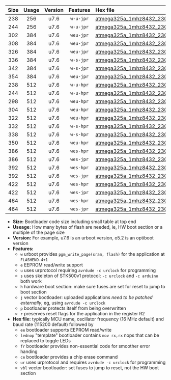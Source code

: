 |Size|Usage|Version|Features|Hex file|
|:-:|:-:|:-:|:-:|:--|
|238|256|u7.6|`w-u-jpr`|[atmega325a_1mhz8432_230400bps_ur_vbl.hex](https://raw.githubusercontent.com/stefanrueger/urboot/main//atmega325a_1mhz8432_230400bps_ur_vbl.hex)|
|244|256|u7.6|`w-u-jpr`|[atmega325a_1mhz8432_230400bps_lednop_ur_vbl.hex](https://raw.githubusercontent.com/stefanrueger/urboot/main//atmega325a_1mhz8432_230400bps_lednop_ur_vbl.hex)|
|302|384|u7.6|`weu-jpr`|[atmega325a_1mhz8432_230400bps_ee_ur_vbl.hex](https://raw.githubusercontent.com/stefanrueger/urboot/main//atmega325a_1mhz8432_230400bps_ee_ur_vbl.hex)|
|308|384|u7.6|`weu-jpr`|[atmega325a_1mhz8432_230400bps_ee_lednop_ur_vbl.hex](https://raw.githubusercontent.com/stefanrueger/urboot/main//atmega325a_1mhz8432_230400bps_ee_lednop_ur_vbl.hex)|
|326|384|u7.6|`weu-jpr`|[atmega325a_1mhz8432_230400bps_ee_lednop_fr_ur_vbl.hex](https://raw.githubusercontent.com/stefanrueger/urboot/main//atmega325a_1mhz8432_230400bps_ee_lednop_fr_ur_vbl.hex)|
|336|384|u7.6|`w-s-jpr`|[atmega325a_1mhz8432_230400bps_vbl.hex](https://raw.githubusercontent.com/stefanrueger/urboot/main//atmega325a_1mhz8432_230400bps_vbl.hex)|
|342|384|u7.6|`w-s-jpr`|[atmega325a_1mhz8432_230400bps_lednop_vbl.hex](https://raw.githubusercontent.com/stefanrueger/urboot/main//atmega325a_1mhz8432_230400bps_lednop_vbl.hex)|
|354|384|u7.6|`weu-jpr`|[atmega325a_1mhz8432_230400bps_ee_lednop_fr_ce_ur_vbl.hex](https://raw.githubusercontent.com/stefanrueger/urboot/main//atmega325a_1mhz8432_230400bps_ee_lednop_fr_ce_ur_vbl.hex)|
|238|512|u7.6|`w-u-hpr`|[atmega325a_1mhz8432_230400bps_ur.hex](https://raw.githubusercontent.com/stefanrueger/urboot/main//atmega325a_1mhz8432_230400bps_ur.hex)|
|244|512|u7.6|`w-u-hpr`|[atmega325a_1mhz8432_230400bps_lednop_ur.hex](https://raw.githubusercontent.com/stefanrueger/urboot/main//atmega325a_1mhz8432_230400bps_lednop_ur.hex)|
|298|512|u7.6|`weu-hpr`|[atmega325a_1mhz8432_230400bps_ee_ur.hex](https://raw.githubusercontent.com/stefanrueger/urboot/main//atmega325a_1mhz8432_230400bps_ee_ur.hex)|
|304|512|u7.6|`weu-hpr`|[atmega325a_1mhz8432_230400bps_ee_lednop_ur.hex](https://raw.githubusercontent.com/stefanrueger/urboot/main//atmega325a_1mhz8432_230400bps_ee_lednop_ur.hex)|
|322|512|u7.6|`weu-hpr`|[atmega325a_1mhz8432_230400bps_ee_lednop_fr_ur.hex](https://raw.githubusercontent.com/stefanrueger/urboot/main//atmega325a_1mhz8432_230400bps_ee_lednop_fr_ur.hex)|
|332|512|u7.6|`w-s-hpr`|[atmega325a_1mhz8432_230400bps.hex](https://raw.githubusercontent.com/stefanrueger/urboot/main//atmega325a_1mhz8432_230400bps.hex)|
|338|512|u7.6|`w-s-hpr`|[atmega325a_1mhz8432_230400bps_lednop.hex](https://raw.githubusercontent.com/stefanrueger/urboot/main//atmega325a_1mhz8432_230400bps_lednop.hex)|
|350|512|u7.6|`weu-hpr`|[atmega325a_1mhz8432_230400bps_ee_lednop_fr_ce_ur.hex](https://raw.githubusercontent.com/stefanrueger/urboot/main//atmega325a_1mhz8432_230400bps_ee_lednop_fr_ce_ur.hex)|
|386|512|u7.6|`wes-hpr`|[atmega325a_1mhz8432_230400bps_ee.hex](https://raw.githubusercontent.com/stefanrueger/urboot/main//atmega325a_1mhz8432_230400bps_ee.hex)|
|386|512|u7.6|`wes-jpr`|[atmega325a_1mhz8432_230400bps_ee_vbl.hex](https://raw.githubusercontent.com/stefanrueger/urboot/main//atmega325a_1mhz8432_230400bps_ee_vbl.hex)|
|392|512|u7.6|`wes-hpr`|[atmega325a_1mhz8432_230400bps_ee_lednop.hex](https://raw.githubusercontent.com/stefanrueger/urboot/main//atmega325a_1mhz8432_230400bps_ee_lednop.hex)|
|392|512|u7.6|`wes-jpr`|[atmega325a_1mhz8432_230400bps_ee_lednop_vbl.hex](https://raw.githubusercontent.com/stefanrueger/urboot/main//atmega325a_1mhz8432_230400bps_ee_lednop_vbl.hex)|
|422|512|u7.6|`wes-hpr`|[atmega325a_1mhz8432_230400bps_ee_lednop_fr.hex](https://raw.githubusercontent.com/stefanrueger/urboot/main//atmega325a_1mhz8432_230400bps_ee_lednop_fr.hex)|
|422|512|u7.6|`wes-jpr`|[atmega325a_1mhz8432_230400bps_ee_lednop_fr_vbl.hex](https://raw.githubusercontent.com/stefanrueger/urboot/main//atmega325a_1mhz8432_230400bps_ee_lednop_fr_vbl.hex)|
|464|512|u7.6|`wes-hpr`|[atmega325a_1mhz8432_230400bps_ee_lednop_fr_ce.hex](https://raw.githubusercontent.com/stefanrueger/urboot/main//atmega325a_1mhz8432_230400bps_ee_lednop_fr_ce.hex)|
|464|512|u7.6|`wes-jpr`|[atmega325a_1mhz8432_230400bps_ee_lednop_fr_ce_vbl.hex](https://raw.githubusercontent.com/stefanrueger/urboot/main//atmega325a_1mhz8432_230400bps_ee_lednop_fr_ce_vbl.hex)|

- **Size:** Bootloader code size including small table at top end
- **Useage:** How many bytes of flash are needed, ie, HW boot section or a multiple of the page size
- **Version:** For example, u7.6 is an urboot version, o5.2 is an optiboot version
- **Features:**
  + `w` urboot provides `pgm_write_page(sram, flash)` for the application at `FLASHEND-4+1`
  + `e` EEPROM read/write support
  + `u` uses urprotocol requiring `avrdude -c urclock` for programming
  + `s` uses skeleton of STK500v1 protocol; `-c urclock` and `-c arduino` both work
  + `h` hardware boot section: make sure fuses are set for reset to jump to boot section
  + `j` vector bootloader: uploaded applications *need to be patched externally*, eg, using `avrdude -c urclock`
  + `p` bootloader protects itself from being overwritten
  + `r` preserves reset flags for the application in the register R2
- **Hex file:** typically MCU name, oscillator frequency (16 MHz default) and baud rate (115200 default) followed by
  + `ee` bootloader supports EEPROM read/write
  + `lednop` "template" bootloader contains `mov rx,rx` nops that can be replaced to toggle LEDs
  + `fr` bootloader provides non-essential code for smoother error handing
  + `ce` bootloader provides a chip erase command
  + `ur` uses urprotocol and requires `avrdude -c urclock` for programming
  + `vbl` vector bootloader: set fuses to jump to reset, not the HW boot section
